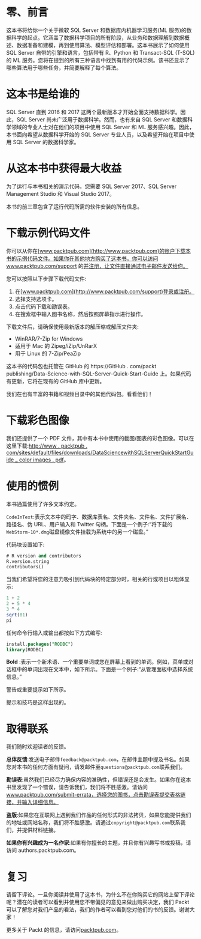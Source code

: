 

# 零、前言

这本书将给你一个关于微软 SQL Server 和数据库内机器学习服务(ML 服务)的数据科学的起点。它涵盖了数据科学项目的所有阶段，从业务和数据理解到数据概述、数据准备和建模，再到使用算法、模型评估和部署。这本书展示了如何使用 SQL Server 自带的引擎和语言，包括带有 R、Python 和 Transact-SQL (T-SQL)的 ML 服务。您将在提到的所有三种语言中找到有用的代码示例。该书还显示了哪些算法用于哪些任务，并简要解释了每个算法。



# 这本书是给谁的

SQL Server 直到 2016 和 2017 这两个最新版本才开始全面支持数据科学。因此，SQL Server 尚未广泛用于数据科学。然而，也有来自 SQL Server 和数据科学领域的专业人士对在他们的项目中使用 SQL Server 和 ML 服务感兴趣。因此，本书面向希望从数据科学开始的 SQL Server 专业人员，以及希望开始在项目中使用 SQL Server 的数据科学家。



# 从这本书中获得最大收益

为了运行与本书相关的演示代码，您需要 SQL Server 2017、SQL Server Management Studio 和 Visual Studio 2017。

本书的前三章包含了运行代码所需的软件安装的所有信息。



# 下载示例代码文件

你可以从你在[www.packtpub.com](http://www.packtpub.com)的账户下载本书的示例代码文件。如果你在其他地方购买了这本书，你可以访问 www.packtpub.com/support 的[并注册，让文件直接通过电子邮件发送给你。](http://www.packtpub.com/support)

您可以按照以下步骤下载代码文件:

1.  在[www.packtpub.com](http://www.packtpub.com/support)登录或注册。
2.  选择支持选项卡。
3.  点击代码下载和勘误表。
4.  在搜索框中输入图书名称，然后按照屏幕指示进行操作。

下载文件后，请确保使用最新版本的解压缩或解压文件夹:

*   WinRAR/7-Zip for Windows
*   适用于 Mac 的 Zipeg/iZip/UnRarX
*   用于 Linux 的 7-Zip/PeaZip

这本书的代码包也托管在 GitHub 的 https://GitHub . com/packt publishing/Data-Science-with-SQL-Server-Quick-Start-Guide 上。如果代码有更新，它将在现有的 GitHub 库中更新。

我们在也有丰富的书籍和视频目录中的其他代码包。看看他们！



# 下载彩色图像

我们还提供了一个 PDF 文件，其中有本书中使用的截图/图表的彩色图像。可以在这里下载:[http://www . packtpub . com/sites/default/files/downloads/DataSciencewithSQLServerQuickStartGuide _ color images . pdf](http://www.packtpub.com/sites/default/files/downloads/DataSciencewithSQLServerQuickStartGuide_ColorImages.pdf)。



# 使用的惯例

本书通篇使用了许多文本约定。

`CodeInText`:表示文本中的码字、数据库表名、文件夹名、文件名、文件扩展名、路径名、伪 URL、用户输入和 Twitter 句柄。下面是一个例子:“将下载的`WebStorm-10*.dmg`磁盘镜像文件挂载为系统中的另一个磁盘。”

代码块设置如下:

```sql
# R version and contributors
R.version.string
contributors()
```

当我们希望将您的注意力吸引到代码块的特定部分时，相关的行或项目以粗体显示:

```sql
1 + 2
2 + 5 * 4
3 ^ 4
sqrt(81)
pi
```

任何命令行输入或输出都按如下方式编写:

```sql
install.packages("RODBC")
library(RODBC)
```

**Bold** :表示一个新术语、一个重要单词或您在屏幕上看到的单词。例如，菜单或对话框中的单词出现在文本中，如下所示。下面是一个例子:“从管理面板中选择系统信息。”

警告或重要提示如下所示。

提示和技巧是这样出现的。



# 取得联系

我们随时欢迎读者的反馈。

**总体反馈**:发送电子邮件`feedback@packtpub.com`，在邮件主题中提及书名。如果您对本书的任何方面有疑问，请发邮件至`questions@packtpub.com`联系我们。

**勘误表**:虽然我们已经尽力确保内容的准确性，但错误还是会发生。如果你在这本书里发现了一个错误，请告诉我们，我们将不胜感激。请访问 www.packtpub.com/submit-errata，选择您的图书，点击勘误表提交表格链接，并输入详细信息。

**盗版**:如果您在互联网上遇到我们作品的任何形式的非法拷贝，如果您能提供我们的地址或网站名称，我们将不胜感激。请通过`copyright@packtpub.com`联系我们，并提供材料链接。

**如果你有兴趣成为一名作家**:如果有你擅长的主题，并且你有兴趣写书或投稿，请访问 authors.packtpub.com。



# 复习

请留下评论。一旦你阅读并使用了这本书，为什么不在你购买它的网站上留下评论呢？潜在的读者可以看到并使用您不带偏见的意见来做出购买决定，我们 Packt 可以了解您对我们产品的看法，我们的作者可以看到您对他们的书的反馈。谢谢大家！

更多关于 Packt 的信息，请访问[packtpub.com](https://www.packtpub.com/)。